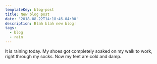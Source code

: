 ```yaml
---
templateKey: blog-post
title: New blog post
date: '2018-08-22T14:18:46-04:00'
description: Blah blah new blog!
tags:
  - blog
  - rain
---
```

It is raining today. My shoes got completely soaked on my walk to work, right through my socks. Now my feet are cold and damp.
